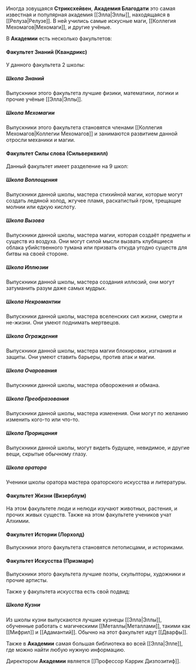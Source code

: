 Иногда зовущаяся **Стриксхейвен**, **Академия Благодати** это самая известная и популярная академия [[Элла|Эллы]], находящаяся в [[Релуза|Релузе]]. В ней учились самые искусные маги, [[Коллегия Мехомагов|Мехомаги]], и другие учёные.

В **Академии** есть несколько факультетов:
#### Факультет Знаний (Квандрикс)
У данного факультета 2 школы:

##### Школа Знаний
Выпускники этого факультета лучшие физики, математики, логики и прочие учёные [[Элла|Эллы]].

##### Школа Мехомагии
Выпускники этого факультета становятся членами [[Коллегия Мехомагов|Коллегии Мехомагов]] и занимаются развитием данной отросли механики и магии.

#### Факультет Силы слова (Сильверквилл)
Данный факультет имеет разделение на 9 школ:

##### Школа Воплощения
Выпускники данной школы, мастера стихийной магии, которые могут создать ледяной холод, жгучее пламя, раскатистый гром, трещащие молнии или едкую кислоту.

##### Школа Вызова
Выпускники данной школы, мастера магии, которая создаёт предметы и существ из воздуха. Они могут силой мысли вызвать клубящиеся облака убийственного тумана или призвать откуда угодно существ для битвы на своей стороне.

##### Школа Иллюзии
Выпускники данной школы, мастера создания иллюзий, они могут затуманить разум даже самых мудрых.

##### Школа Некромантии
Выпускники данной школы, мастера вселенских сил жизни, смерти и не-жизни. Они умеют поднимать мертвецов.

##### Школа Ограждения
Выпускники данной школы, мастера магии блокировки, изгнания и защиты. Они умеют ставить барьеры, против атак и магии.

##### Школа Очарования
Выпускники данной школы, мастера обворожения и обмана.

##### Школа Преобразования
Выпускники данной школы, мастера изменения. Они могут по желанию изменить кого-то или что-то.

##### Школа Прорицания
Выпускники данной школы, могут видеть будущее, невидимое, и другие вещи, скрытые обычному глазу.

##### Школа оратора
Ученики школы оратора мастера ораторского искусства и литературы.

#### Факультет Жизни (Визерблум)
На этом факультете люди и нелюди изучают животных, растения, и прочих живых существ. Также на этом факультете учеников учат Алхимии.

#### Факультет Истории (Лорхолд)
Выпускники этого факультета становятся летописцами, и историками.

#### Факультет Искусства (Призмари)
Выпускники этого факультета лучшие поэты, скульпторы, художники и прочие артисты.

Также у факультета искусства есть свой подвид:
##### Школа Кузни
Из школы кузни выпускаются лучшие кузнецы [[Элла|Эллы]], обученные работать с магическими [[Металлы|Металлами]], такими как [[Мифрил]] и [[Адамантий]]. Обычно на этот факультет идут [[Дварфы]].

Также в **Академии** самая большая библиотека во всей [[Элла|Элле]], где можно найти любую нужную информацию.

Директором **Академии** является [[Профессор Каррик Дизпозитиф]].